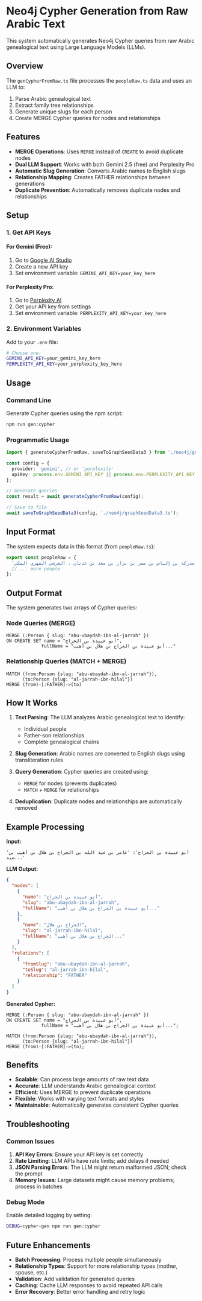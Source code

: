 # Neo4j Cypher Generation from Raw Arabic Text

This system automatically generates Neo4j Cypher queries from raw Arabic genealogical text using Large Language Models (LLMs).

## Overview

The `genCypherFromRaw.ts` file processes the `peopleRaw.ts` data and uses an LLM to:
1. Parse Arabic genealogical text
2. Extract family tree relationships
3. Generate unique slugs for each person
4. Create MERGE Cypher queries for nodes and relationships

## Features

- **MERGE Operations**: Uses `MERGE` instead of `CREATE` to avoid duplicate nodes
- **Dual LLM Support**: Works with both Gemini 2.5 (free) and Perplexity Pro
- **Automatic Slug Generation**: Converts Arabic names to English slugs
- **Relationship Mapping**: Creates FATHER relationships between generations
- **Duplicate Prevention**: Automatically removes duplicate nodes and relationships

## Setup

### 1. Get API Keys

#### For Gemini (Free):
1. Go to [Google AI Studio](https://aistudio.google.com/)
2. Create a new API key
3. Set environment variable: `GEMINI_API_KEY=your_key_here`

#### For Perplexity Pro:
1. Go to [Perplexity AI](https://www.perplexity.ai/)
2. Get your API key from settings
3. Set environment variable: `PERPLEXITY_API_KEY=your_key_here`

### 2. Environment Variables

Add to your `.env` file:
```bash
# Choose one:
GEMINI_API_KEY=your_gemini_key_here
PERPLEXITY_API_KEY=your_perplexity_key_here
```

## Usage

### Command Line

Generate Cypher queries using the npm script:
```bash
npm run gen:cypher
```

### Programmatic Usage

```typescript
import { generateCypherFromRaw, saveToGraphSeedData3 } from './neo4j/genCypherFromRaw';

const config = {
  provider: 'gemini', // or 'perplexity'
  apiKey: process.env.GEMINI_API_KEY || process.env.PERPLEXITY_API_KEY || ''
};

// Generate queries
const result = await generateCypherFromRaw(config);

// Save to file
await saveToGraphSeedData3(config, './neo4j/graphSeedData3.ts');
```

## Input Format

The system expects data in this format (from `peopleRaw.ts`):

```typescript
export const peopleRaw = {
  'أبو عبيدة بن الجراح': 'عامر بن عبد الله بن الجراح بن هلال بن أهيب بن ضبة بن الحارث بن فهر بن مالك بن النضر بن كنانة بن خزيمة بن مدركة بن إلياس بن مضر بن نزار بن معد بن عدنان ، القرشي الفهري المكي .',
  // ... more people
};
```

## Output Format

The system generates two arrays of Cypher queries:

### Node Queries (MERGE)
```cypher
MERGE (:Person { slug: "abu-ubaydah-ibn-al-jarrah" }) 
ON CREATE SET name = "أبو عبيدة بن الجراح", 
             fullName = "أبو عبيدة بن الجراح بن هلال بن أهيب..."
```

### Relationship Queries (MATCH + MERGE)
```cypher
MATCH (from:Person {slug: "abu-ubaydah-ibn-al-jarrah"}), 
      (to:Person {slug: "al-jarrah-ibn-hilal"}) 
MERGE (from)-[:FATHER]->(to)
```

## How It Works

1. **Text Parsing**: The LLM analyzes Arabic genealogical text to identify:
   - Individual people
   - Father-son relationships
   - Complete genealogical chains

2. **Slug Generation**: Arabic names are converted to English slugs using transliteration rules

3. **Query Generation**: Cypher queries are created using:
   - `MERGE` for nodes (prevents duplicates)
   - `MATCH` + `MERGE` for relationships

4. **Deduplication**: Duplicate nodes and relationships are automatically removed

## Example Processing

**Input:**
```
'أبو عبيدة بن الجراح': 'عامر بن عبد الله بن الجراح بن هلال بن أهيب بن ضبة...'
```

**LLM Output:**
```json
{
  "nodes": [
    {
      "name": "أبو عبيدة بن الجراح",
      "slug": "abu-ubaydah-ibn-al-jarrah",
      "fullName": "أبو عبيدة بن الجراح بن هلال بن أهيب..."
    },
    {
      "name": "الجراح بن هلال",
      "slug": "al-jarrah-ibn-hilal",
      "fullName": "الجراح بن هلال بن أهيب..."
    }
  ],
  "relations": [
    {
      "fromSlug": "abu-ubaydah-ibn-al-jarrah",
      "toSlug": "al-jarrah-ibn-hilal",
      "relationship": "FATHER"
    }
  ]
}
```

**Generated Cypher:**
```cypher
MERGE (:Person { slug: "abu-ubaydah-ibn-al-jarrah" }) 
ON CREATE SET name = "أبو عبيدة بن الجراح", 
             fullName = "أبو عبيدة بن الجراح بن هلال بن أهيب...";

MATCH (from:Person {slug: "abu-ubaydah-ibn-al-jarrah"}), 
      (to:Person {slug: "al-jarrah-ibn-hilal"}) 
MERGE (from)-[:FATHER]->(to);
```

## Benefits

- **Scalable**: Can process large amounts of raw text data
- **Accurate**: LLM understands Arabic genealogical context
- **Efficient**: Uses MERGE to prevent duplicate operations
- **Flexible**: Works with varying text formats and styles
- **Maintainable**: Automatically generates consistent Cypher queries

## Troubleshooting

### Common Issues

1. **API Key Errors**: Ensure your API key is set correctly
2. **Rate Limiting**: LLM APIs have rate limits; add delays if needed
3. **JSON Parsing Errors**: The LLM might return malformed JSON; check the prompt
4. **Memory Issues**: Large datasets might cause memory problems; process in batches

### Debug Mode

Enable detailed logging by setting:
```bash
DEBUG=cypher-gen npm run gen:cypher
```

## Future Enhancements

- **Batch Processing**: Process multiple people simultaneously
- **Relationship Types**: Support for more relationship types (mother, spouse, etc.)
- **Validation**: Add validation for generated queries
- **Caching**: Cache LLM responses to avoid repeated API calls
- **Error Recovery**: Better error handling and retry logic
